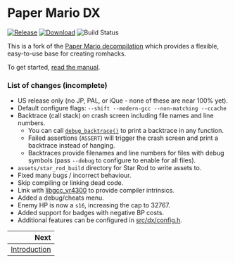 # Paper Mario DX

[![Release](https://img.shields.io/github/v/release/bates64/papermario-dx)][releases]
[![Download](https://img.shields.io/github/downloads/bates64/papermario-dx/total)][download]
![Build Status](https://img.shields.io/github/actions/workflow/status/bates64/papermario-dx/build.yaml)

This is a fork of the [Paper Mario decompilation][papermario-repo] which provides a flexible, easy-to-use base for creating romhacks.

To get started, [read the manual](manual/introduction.md).

[discord]: https://discord.gg/star-haven
[discord-badge]: https://img.shields.io/discord/279322074412089344?color=%237289DA&logo=discord&logoColor=ffffff
[papermario-repo]: https://github.com/pmret/papermario
[releases]: https://github.com/bates64/papermario-dx/releases
[download]: https://github.com/bates64/papermario-dx/releases/download/latest/papermario.bps

### List of changes (incomplete)

- US release only (no JP, PAL, or iQue - none of these are near 100% yet).
- Default configure flags: `--shift --modern-gcc --non-matching --ccache`
- Backtrace (call stack) on crash screen including file names and line numbers.
    - You can call [`debug_backtrace()`](src/dx/backtrace.h) to print a backtrace in any function.
    - Failed assertions (`ASSERT`) will trigger the crash screen and print a backtrace instead of hanging.
    - Backtraces provide filenames and line numbers for files with debug symbols (pass `--debug` to configure to enable for all files).
- `assets/star_rod_build` directory for Star Rod to write assets to.
- Fixed many bugs / incorrect behaviour.
- Skip compiling or linking dead code.
- Link with [libgcc_vr4300] to provide compiler intrinsics.
- Added a debug/cheats menu.
- Enemy HP is now a `s16`, increasing the cap to 32767.
- Added support for badges with negative BP costs.
- Additional features can be configured in [src/dx/config.h](src/dx/config.h).

[libgcc_vr4300]: https://github.com/Decompollaborate/libgcc_vr4300

<div class="section_buttons">

|                                          Next |
|----------------------------------------------:|
|[Introduction](manual/introduction.md)         |

</div>

